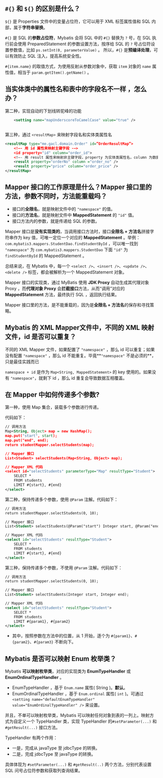 ## `#{}` 和 `${}` 的区别是什么？

`${}` 是 Properties 文件中的变量占位符，它可以用于 XML 标签属性值和 SQL 内部，属于**字符串替换**。

`#{}` 是 SQL 的**参数占位符**，Mybatis 会将 SQL 中的 `#{}` 替换为 `?` 号，在 SQL 执行前会使用 PreparedStatement 的参数设置方法，按序给 SQL 的 `?` 号占位符设置参数值，比如 `ps.setInt(0, parameterValue)` 。 所以，`#{}` 是**预编译处理**，可以有效防止 SQL 注入，提高系统安全性。

`#{item.name}` 的取值方式，为使用反射从参数对象中，获取 `item` 对象的 `name` 属性值，相当于 `param.getItem().getName()` 。



## 当实体类中的属性名和表中的字段名不一样 ，怎么办？

第二种，实现自动的下划线转驼峰的功能

```xml
    <setting name="mapUnderscoreToCamelCase" value="true" />
```

## 

第三种，通过 `<resultMap>` 来映射字段名和实体类属性名

```xml
<resultMap type="me.gacl.domain.Order" id=”OrderResultMap”> 
    <!–- 用 id 属性来映射主键字段 -–> 
    <id property="id" column="order_id"> 
    <!–- 用 result 属性来映射非主键字段，property 为实体类属性名，column 为数据表中的属性 -–> 
    <result property="orderNo" column ="order_no" /> 
    <result property="price" column="order_price" /> 
</resultMap>
```





## Mapper 接口的工作原理是什么？Mapper 接口里的方法，参数不同时，方法能重载吗？



* 接口的**全限名**，就是映射文件中的 `"namespace"` 的值。
* 接口的**方法名**，就是映射文件中 **MappedStatement** 的 `"id"` 值。
* 接口方法内的参数，就是传递给 SQL 的参数。

Mapper 接口是**没有实现类的**，当调用接口方法时，接口**全限名 + 方法名**拼接字符串作为 key 值，可唯一定位一个对应的 **MappedStatement** 。举例：`com.mybatis3.mappers.StudentDao.findStudentById` ，可以唯一找到 `"namespace"` 为 `com.mybatis3.mappers.StudentDao` 下面 `"id"` 为 `findStudentById` 的 MappedStatement 。

总结来说，在 Mybatis 中，每一个 `<select />`、`<insert />`、`<update />`、`<delete />` 标签，都会被解析为一个 MappedStatement 对象。

Mapper 接口的实现类，通过 MyBatis 使用 **JDK Proxy** 自动生成其代理对象 Proxy ，而**代理对象 Proxy** 会**拦截接口**方法，从而“调用”对应的 **MappedStatement** 方法，最终执行 SQL ，返回执行结果。



Mapper 接口里的方法，是不能重载的，因为是**全限名 + 方法名**的保存和寻找策略。





## Mybatis 的 XML Mapper文件中，不同的 XML 映射文件，id 是否可以重复？

不同的 XML Mapper 文件，如果配置了 `"namespace"` ，那么 id 可以重复；如果没有配置 `"namespace"` ，那么 id 不能重复。毕竟**`"namespace"` 不是必须的**，只是最佳实践而已

`namespace + id` 是作为 `Map<String, MappedStatement>` 的 key 使用的。如果没有 `"namespace"`，就剩下 id ，那么 id 重复会导致数据互相覆盖。



## 在 Mapper 中如何传递多个参数?

第一种，使用 Map 集合，装载多个参数进行传递。

代码如下：

```xml
// 调用方法
Map<String, Object> map = new HashMap();
map.put("start", start);
map.put("end", end);
return studentMapper.selectStudents(map);

// Mapper 接口
List<Student> selectStudents(Map<String, Object> map);

// Mapper XML 代码
<select id="selectStudents" parameterType="Map" resultType="Student">
    SELECT * 
    FROM students 
    LIMIT #{start}, #{end}
</select>
```



第二种，保持传递多个参数，使用 `@Param` 注解。代码如下：

```xml
// 调用方法
return studentMapper.selectStudents(0, 10);

// Mapper 接口
List<Student> selectStudents(@Param("start") Integer start, @Param("end") Integer end);

// Mapper XML 代码
<select id="selectStudents" resultType="Student">
    SELECT * 
    FROM students 
    LIMIT #{start}, #{end}
</select>
```

第三种，保持传递多个参数，不使用 `@Param` 注解。代码如下：

```xml
// 调用方法
return studentMapper.selectStudents(0, 10);

// Mapper 接口
List<Student> selectStudents(Integer start, Integer end);

// Mapper XML 代码
<select id="selectStudents" resultType="Student">
    SELECT * 
    FROM students 
    LIMIT #{param1}, #{param2}
</select>
```

* 其中，按照参数在方法中的位置，从 1 开始，逐个为 `#{param1}`、`#{param2}`、`#{param3}` 不断向下。





## Mybatis 是否可以映射 Enum 枚举类？

Mybatis **可以映射枚举类**，对应的实现类为 **EnumTypeHandler** 或 **EnumOrdinalTypeHandler** 。



- EnumTypeHandler ，基于 `Enum.name` 属性( String )。**默认**。
- EnumOrdinalTypeHandler ，基于 `Enum.ordinal` 属性( `int` )。可通过 `<setting name="defaultEnumTypeHandler" value="EnumOrdinalTypeHandler" />` 来设置。



并且，不单可以映射枚举类，Mybatis 可以映射任何对象到表的一列上。映射方式为自定义一个 TypeHandler 类，实现 TypeHandler 的`#setParameter(...)` 和 `#getResult(...)` 接口方法。

TypeHandler 有两个作用：

- 一是，完成从 javaType 至 jdbcType 的转换。
- 二是，完成 jdbcType 至 javaType 的转换。

具体体现为 `#setParameter(...)` 和 `#getResult(..)` 两个方法，分别代表设置 SQL 问号占位符参数和获取列查询结果。